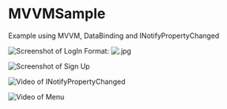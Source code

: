 # MVVMSample
Example using MVVM, DataBinding and INotifyPropertyChanged

![Screenshot of LogIn](https://i.imgur.com/Nxn4QTz.jpg)
Format: ![.jpg](https://imgur.com/Nxn4QTz)

![Screenshot of Sign Up](https://i.imgur.com/ep46SQg.jpg)

![Video of INotifyPropertyChanged](https://i.imgur.com/5WnE9oH.gif)


![Video of Menu](https://i.imgur.com/pzNp1Bl.gif)
